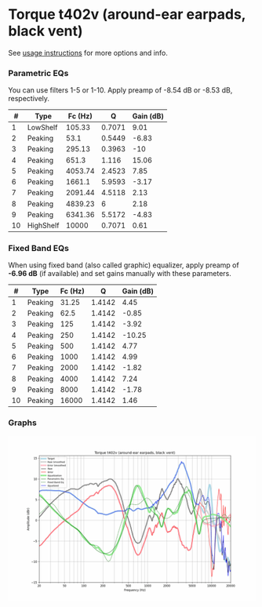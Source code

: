 # Torque t402v (around-ear earpads, black vent)
See [usage instructions](https://github.com/jaakkopasanen/AutoEq#usage) for more options and info.

### Parametric EQs
You can use filters 1-5 or 1-10. Apply preamp of -8.54 dB or -8.53 dB, respectively.

|   # | Type      |   Fc (Hz) |      Q |   Gain (dB) |
|-----|-----------|-----------|--------|-------------|
|   1 | LowShelf  |    105.33 | 0.7071 |        9.01 |
|   2 | Peaking   |     53.1  | 0.5449 |       -6.83 |
|   3 | Peaking   |    295.13 | 0.3963 |      -10    |
|   4 | Peaking   |    651.3  | 1.116  |       15.06 |
|   5 | Peaking   |   4053.74 | 2.4523 |        7.85 |
|   6 | Peaking   |   1661.1  | 5.9593 |       -3.17 |
|   7 | Peaking   |   2091.44 | 4.5118 |        2.13 |
|   8 | Peaking   |   4839.23 | 6      |        2.18 |
|   9 | Peaking   |   6341.36 | 5.5172 |       -4.83 |
|  10 | HighShelf |  10000    | 0.7071 |        0.61 |

### Fixed Band EQs
When using fixed band (also called graphic) equalizer, apply preamp of **-6.96 dB** (if available) and set gains manually with these parameters.

|   # | Type    |   Fc (Hz) |      Q |   Gain (dB) |
|-----|---------|-----------|--------|-------------|
|   1 | Peaking |     31.25 | 1.4142 |        4.45 |
|   2 | Peaking |     62.5  | 1.4142 |       -0.85 |
|   3 | Peaking |    125    | 1.4142 |       -3.92 |
|   4 | Peaking |    250    | 1.4142 |      -10.25 |
|   5 | Peaking |    500    | 1.4142 |        4.77 |
|   6 | Peaking |   1000    | 1.4142 |        4.99 |
|   7 | Peaking |   2000    | 1.4142 |       -1.82 |
|   8 | Peaking |   4000    | 1.4142 |        7.24 |
|   9 | Peaking |   8000    | 1.4142 |       -1.78 |
|  10 | Peaking |  16000    | 1.4142 |        1.46 |

### Graphs
![](./Torque%20t402v%20(around-ear%20earpads,%20black%20vent).png)

